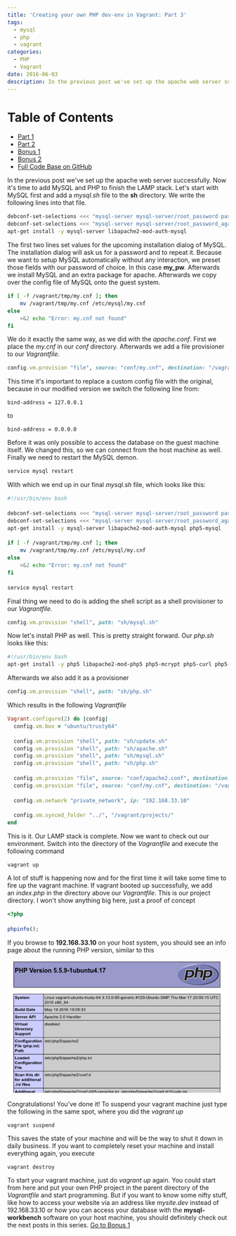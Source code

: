 ```yaml
---
title: 'Creating your own PHP dev-env in Vagrant: Part 3'
tags:
  - mysql
  - php
  - vagrant
categories:
  - PHP
  - Vagrant
date: 2016-06-03
description: In the previous post we've set up the apache web server successfully. Now it's time to add MySQL and PHP to finish the LAMP stack.
---
```


# Table of Contents
* [Part 1](/posts/creating-your-own-php-dev-env-in-vagrant.html) 
* [Part 2](/posts/creating-your-own-php-dev-env-in-vagrant-part-2.html)
* [Bonus 1](/posts/creating-your-own-php-dev-env-in-vagrant-bonus-1.html)
* [Bonus 2](/posts/creating-your-own-php-dev-env-in-vagrant-bonus-2.html)
* [Full Code Base on GitHub](https://github.com/snowiow/vagrant-template)

In the previous post we've set up the apache web server successfully. Now it's
time to add MySQL and PHP to finish the LAMP stack. Let's start with MySQL
first and add a _mysql.sh_ file to the __sh__ directory. We write the following
lines into that file.

``` bash
debconf-set-selections <<< "mysql-server mysql-server/root_password password my_pw"
debconf-set-selections <<< "mysql-server mysql-server/root_password_again password my_pw"
apt-get install -y mysql-server libapache2-mod-auth-mysql
```

The first two lines set values for the upcoming installation dialog of MySQL.
The installation dialog will ask us for a password and to repeat it. Because we
want to setup MySQL automatically without any interaction, we preset those
fields with our password of choice. In this case __my_pw__. Afterwards we
install MySQL and an extra package for apache. Afterwards we copy over the
config file of MySQL onto the guest system.

``` bash
if [ -f /vagrant/tmp/my.cnf ]; then
    mv /vagrant/tmp/my.cnf /etc/mysql/my.cnf
else
    >&2 echo "Error: my.cnf not found"
fi
```

We do it exactly the same way, as we did with the _apache.conf_. First we place
the _my.cnf_ in our _conf_ directory. Afterwards we add a file provisioner to
our _Vagrantfile_.

``` ruby
config.vm.provision "file", source: "conf/my.cnf", destination: "/vagrant/tmp/my.cnf"
```

This time it's important to replace a custom config file with the original,
because in our modified version we switch the following line from:

```
bind-address = 127.0.0.1
```

to

```
bind-address = 0.0.0.0
```

Before it was only possible to access the database on the guest machine itself.
We changed this, so we can connect from the host machine as well. Finally we
need to restart the MySQL demon.

``` bash
service mysql restart
```

With which we end up in our final _mysql.sh_ file, which looks like this:

``` bash
#!/usr/bin/env bash

debconf-set-selections <<< "mysql-server mysql-server/root_password password my_pw"
debconf-set-selections <<< "mysql-server mysql-server/root_password_again password my_pw"
apt-get install -y mysql-server libapache2-mod-auth-mysql php5-mysql

if [ -f /vagrant/tmp/my.cnf ]; then
    mv /vagrant/tmp/my.cnf /etc/mysql/my.cnf
else
    >&2 echo "Error: my.cnf not found"
fi

service mysql restart
```

Final thing we need to do is adding the shell script as a shell provisioner to our _Vagrantfile_.

``` ruby
config.vm.provision "shell", path: "sh/mysql.sh"
```

Now let's install PHP as well. This is pretty straight forward. Our _php.sh_ looks like this:

``` bash
#!/usr/bin/env bash
apt-get install -y php5 libapache2-mod-php5 php5-mcrypt php5-curl php5-mysql
```

Afterwards we also add it as a provisioner

``` ruby
config.vm.provision "shell", path: "sh/php.sh"
```

Which results in the following _Vagrantfile_

``` ruby
Vagrant.configure(2) do |config|
  config.vm.box = "ubuntu/trusty64"

  config.vm.provision "shell", path: "sh/update.sh"
  config.vm.provision "shell", path: "sh/apache.sh"
  config.vm.provision "shell", path: "sh/mysql.sh"
  config.vm.provision "shell", path: "sh/php.sh"

  config.vm.provision "file", source: "conf/apache2.conf", destination: "/vagrant/tmp/apache2.conf"
  config.vm.provision "file", source: "conf/my.cnf", destination: "/vagrant/tmp/my.cnf"

  config.vm.network "private_network", ip: "192.168.33.10"

  config.vm.synced_folder "../", "/vagrant/projects/"
end
```

This is it. Our LAMP stack is complete. Now we want to check out our
environment. Switch into the directory of the _Vagrantfile_ and execute the
following command

```
vagrant up
```

A lot of stuff is happening now and for the first time it will take some time
to fire up the vagrant machine. If vagrant booted up successfully, we add
an _index.php_ in the directory above our _Vagrantfile_. This is our project
directory. I won't show anything big here, just a proof of concept 

``` php
<?php

phpinfo();
```

If you browse to __192.168.33.10__ on your host system, you should see an info
page about the running PHP version, similar to this 

<img src="/images/phpinfo.png" alt="phpinfo" title="phpinfo" />  

Congratulations! You've done it! To suspend your vagrant machine just type the
following in the same spot, where you did the _vagrant up_

```
vagrant suspend
```

This saves the state of your machine and will be the way to shut it down in
daily business. If you want to completely reset your machine and install
everything again, you execute

```
vagrant destroy
```

To start your vagrant machine, just do _vagrant up_ again. You could start from
here and put your own PHP project in the parent directory of the _Vagrantfile_
and start programming. But if you want to know some nifty stuff, like how to
access your website via an address like _mysite.dev_ instead of 192.168.33.10
or how you can access your database with the __mysql-workbench__ software on
your host machine, you should definitely check out the next posts in this
series. [Go to Bonus
1](/posts/creating-your-own-php-dev-env-in-vagrant-bonus-1.html)

